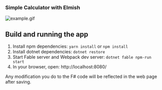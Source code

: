### Simple Calculator with Elmish

![example.gif](https://cloud.githubusercontent.com/assets/13316248/24982293/122bbe7e-1fe1-11e7-9dfd-7618688ab8df.gif)

## Build and running the app

1. Install npm dependencies: `yarn install` or `npm install`
2. Install dotnet dependencies: `dotnet restore`
3. Start Fable server and Webpack dev server: `dotnet fable npm-run start`
4. In your browser, open: http://localhost:8080/

Any modification you do to the F# code will be reflected in the web page after saving.